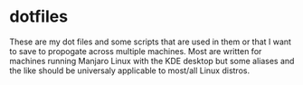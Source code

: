 # dotfiles

These are my dot files and some scripts that are used in them or that I want to save to propogate across multiple machines.
Most are written for machines running Manjaro Linux with the KDE desktop but some aliases and the like should be universaly applicable to most/all Linux distros.